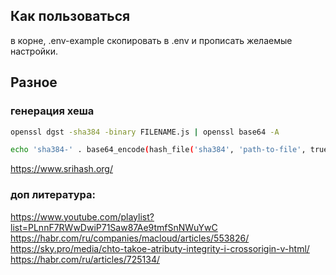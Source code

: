 ## Как пользоваться
в корне, .env-example скопировать в .env и прописать желаемые настройки. 


## Разное

### генерация хеша
```bash
openssl dgst -sha384 -binary FILENAME.js | openssl base64 -A
```
```bash
echo 'sha384-' . base64_encode(hash_file('sha384', 'path-to-file', true));
```
https://www.srihash.org/

### доп литература:
https://www.youtube.com/playlist?list=PLnnF7RWwDwiP71Saw87Ae9tmfSnNWuYwC
https://habr.com/ru/companies/macloud/articles/553826/
https://sky.pro/media/chto-takoe-atributy-integrity-i-crossorigin-v-html/
https://habr.com/ru/articles/725134/
